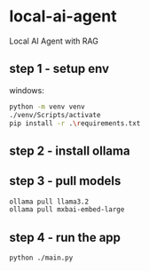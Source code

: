 # local-ai-agent

Local AI Agent with RAG

## step 1 - setup env

windows:

```bash
python -m venv venv
./venv/Scripts/activate
pip install -r .\requirements.txt
```

## step 2 - install ollama

## step 3 - pull models

```bash
ollama pull llama3.2
ollama pull mxbai-embed-large
```

## step 4 - run the app

```bash
python ./main.py
```
